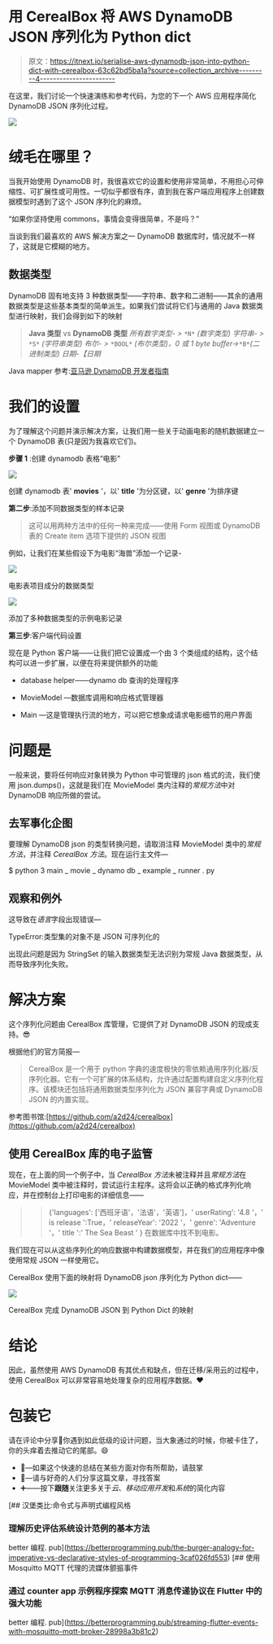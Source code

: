 # 用 CerealBox 将 AWS DynamoDB JSON 序列化为 Python dict

> 原文：<https://itnext.io/serialise-aws-dynamodb-json-into-python-dict-with-cerealbox-63c62bd5ba1a?source=collection_archive---------4----------------------->

在这里，我们讨论一个快速演练和参考代码，为您的下一个 AWS 应用程序简化 DynamoDB JSON 序列化过程。

![](img/33256d0c181775970df8ecbdde79ea49.png)

# 绒毛在哪里？

当我开始使用 DynamoDB 时，我很喜欢它的设置和使用非常简单，不用担心可伸缩性、可扩展性或可用性。一切似乎都很有序，直到我在客户端应用程序上创建数据模型时遇到了这个 JSON 序列化的麻烦。

“如果你坚持使用 commons，事情会变得很简单，不是吗？”

当谈到我们最喜欢的 AWS 解决方案之一 DynamoDB 数据库时，情况就不一样了，这就是它模糊的地方。

## 数据类型

DynamoDB 固有地支持 3 种数据类型——字符串、数字和二进制——其余的通用数据类型是这些基本类型的简单派生。如果我们尝试将它们与通用的 Java 数据类型进行映射，我们会得到如下的映射

> **Java 类型** vs **DynamoDB 类型**
> *所有数字类型- >* `*N*` *(数字类型)
> 字符串- >* `*S*` *(字符串类型)
> 布尔- >* `*BOOL*` *(布尔类型)，0 或 1
> byte buffer->*`*B*`*(二进制类型)
> 日期-【日期*

Java mapper 参考:[亚马逊 DynamoDB 开发者指南](https://docs.aws.amazon.com/amazondynamodb/latest/developerguide/DynamoDBMapper.DataTypes.html)

# 我们的设置

为了理解这个问题并演示解决方案，让我们用一些关于动画电影的随机数据建立一个 DynamoDB 表(只是因为我喜欢它们)。

**步骤 1** :创建 dynamodb 表格“电影”

![](img/33fa93c281b3f31f1dc233ab29329d84.png)

创建 dynamodb 表' **movies** '，以' **title** '为分区键，以' **genre** '为排序键

**第二步**:添加不同数据类型的样本记录

> 这可以用两种方法中的任何一种来完成——使用 Form 视图或 DynamoDB 表的 Create item 选项下提供的 JSON 视图

例如，让我们在某些假设下为电影“海兽”添加一个记录-

![](img/4a1ac7f1c91a90d55c42ef0f01f0f06f.png)

电影表项目成分的数据类型

![](img/621db7f43f547d7922f1a6b5e37324a7.png)

添加了多种数据类型的示例电影记录

**第三步**:客户端代码设置

现在是 Python 客户端——让我们把它设置成一个由 3 个类组成的结构，这个结构可以进一步扩展，以便在将来提供额外的功能

*   database helper——dynamo db 查询的处理程序

*   MovieModel —数据库调用和响应格式管理器

*   Main —这是管理执行流的地方，可以把它想象成请求电影细节的用户界面

# 问题是

一般来说，要将任何响应对象转换为 Python 中可管理的 json 格式的流，我们使用 json.dumps()，这就是我们在 MovieModel 类内注释的*常规方法*中对 DynamoDB 响应所做的尝试。

## 去军事化企图

要理解 DynamoDB json 的类型转换问题，请取消注释 MovieModel 类中的*常规方法*，并注释 *CerealBox 方法*。现在运行主文件—

$ python 3 main _ movie _ dynamo db _ example _ runner . py

## 观察和例外

这导致在*语言*字段出现错误—

TypeError:类型集的对象不是 JSON 可序列化的

出现此问题是因为 StringSet 的输入数据类型无法识别为常规 Java 数据类型，从而导致序列化失败。

# 解决方案

这个序列化问题由 CerealBox 库管理，它提供了对 DynamoDB JSON 的现成支持。😎

根据他们的官方简报—

> CerealBox 是一个用于 python 字典的速度极快的零依赖通用序列化器/反序列化器。它有一个可扩展的体系结构，允许通过配置构建自定义序列化程序。该模块还包括将通用数据类型序列化为 JSON 兼容字典或 DynamoDB JSON 的内置实现。

参考图书馆:[https://github.com/a2d24/cerealbox](https://github.com/a2d24/cerealbox)

## 使用 CerealBox 库的电子监管

现在，在上面的同一个例子中，当 *CerealBox 方法*未被注释并且*常规方法*在 MovieModel 类中被注释时，尝试运行主程序。这将会以正确的格式序列化响应，并在控制台上打印电影的详细信息——

> > {'languages': ['西班牙语'，'法语'，'英语']，' userRating': '4.8 '，' is release ':True，' releaseYear': '2022 '，' genre': 'Adventure '，' title ':' The Sea Beast ' }
>>在数据库中找不到电影。

我们现在可以从这些序列化的响应数据中构建数据模型，并在我们的应用程序中像使用常规 JSON 一样使用它。

CerealBox 使用下面的映射将 DynamoDB json 序列化为 Python dict——

![](img/f5341d290b9912f1c480a916be437a5d.png)

CerealBox 完成 DynamoDB JSON 到 Python Dict 的映射

# 结论

因此，虽然使用 AWS DynamoDB 有其优点和缺点，但在迁移/采用云的过程中，使用 CerealBox 可以非常容易地处理复杂的应用程序数据。❤️

# 包装它

请在评论中分享💬你遇到如此低级的设计问题，当大象通过的时候，你被卡住了，你的头痒着去推动它的尾部。😄

*   👏—如果这个快速的总结在某些方面对你有所帮助，请鼓掌
*   🔗—请与好奇的人们分享这篇文章，寻找答案
*   ➕——按下**跟随**关注更多关于*云*、*移动应用开发*和*系统*的简化内容

[](https://betterprogramming.pub/the-burger-analogy-for-imperative-vs-declarative-styles-of-programming-3caf026fd553) [## 汉堡类比:命令式与声明式编程风格

### 理解历史评估系统设计范例的基本方法

better 编程. pub](https://betterprogramming.pub/the-burger-analogy-for-imperative-vs-declarative-styles-of-programming-3caf026fd553) [](https://betterprogramming.pub/streaming-flutter-events-with-mosquitto-mqtt-broker-28998a3b81c2) [## 使用 Mosquitto MQTT 代理的流媒体颤振事件

### 通过 counter app 示例程序探索 MQTT 消息传递协议在 Flutter 中的强大功能

better 编程. pub](https://betterprogramming.pub/streaming-flutter-events-with-mosquitto-mqtt-broker-28998a3b81c2)